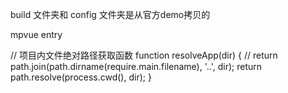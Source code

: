 build 文件夹和 config 文件夹是从官方demo拷贝的

mpvue entry 


// 项目内文件绝对路径获取函数
function resolveApp(dir) {
  // return path.join(path.dirname(require.main.filename), '..', dir);
  return path.resolve(process.cwd(), dir);
}